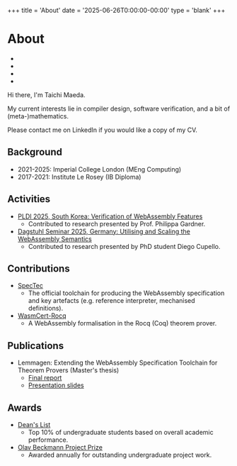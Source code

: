 +++
title = 'About'
date = '2025-06-26T0:00:00-00:00'
type = 'blank'
+++

# About

<ul class="social-icons">
  <li><a href="https://github.com/taichimaeda" target="_blank" rel="noopener" aria-label="GitHub"><i class="fa-brands fa-github"></i></a></li>
  <li><a href="https://www.linkedin.com/in/taichi-maeda-b43348197/" target="_blank" rel="noopener" aria-label="LinkedIn"><i class="fa-brands fa-linkedin"></i></a></li>
  <li><a href="https://orcid.org/0009-0007-3203-8205" target="_blank" rel="noopener" aria-label="ORCID"><i class="fa-brands fa-orcid"></i></a></li>
  <li><a href="https://scholar.google.com/citations?hl=en&user=BW3iOdoAAAAJ" target="_blank" rel="noopener" aria-label="Google Scholar"><i class="fa-brands fa-google"></i></a></li>
</ul>

Hi there, I'm Taichi Maeda. 

My current interests lie in compiler design, software verification, and a bit of (meta-)mathematics.

Please contact me on LinkedIn if you would like a copy of my CV.

## Background

- 2021-2025: Imperial College London (MEng Computing)
- 2017-2021: Institute Le Rosey (IB Diploma)

## Activities

- [PLDI 2025, South Korea: Verification of WebAssembly Features](https://pldi25.sigplan.org/details/rpls-2025-papers/9/Verification-of-WebAssembly-Features)
  - Contributed to research presented by Prof. Philippa Gardner.
- [Dagstuhl Seminar 2025, Germany: Utilising and Scaling the WebAssembly Semantics](https://www.dagstuhl.de/seminars/seminar-calendar/seminar-details/25241)
  - Contributed to research presented by PhD student Diego Cupello.

## Contributions

- [SpecTec](https://github.com/Wasm-DSL/spectec)
  - The official toolchain for producing the WebAssembly specification and key artefacts (e.g. reference interpreter, mechanised definitions).
- [WasmCert-Rocq](https://github.com/WasmCert/WasmCert-Coq)
  - A WebAssembly formalisation in the Rocq (Coq) theorem prover.

## Publications

- Lemmagen: Extending the WebAssembly Specification Toolchain for Theorem Provers (Master's thesis)
  - [Final report](./report.pdf)
  - [Presentation slides](./presentation.pdf)

## Awards

- [Dean's List](https://www.imperial.ac.uk/computing/prospective-students/prizes/undergraduate-accordions/undergraduate-archive/)
  - Top 10% of undergraduate students based on overall academic performance.
- [Olav Beckmann Project Prize](https://www.imperial.ac.uk/computing/prospective-students/prizes/undergraduate-accordions/undergraduate-archive/)
  - Awarded annually for outstanding undergraduate project work.
